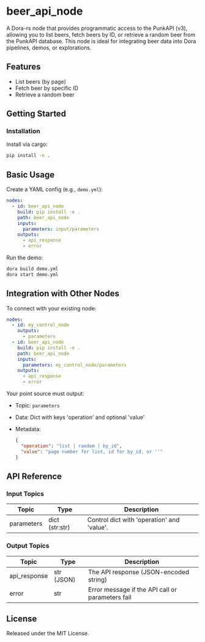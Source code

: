 # beer_api_node

A Dora-rs node that provides programmatic access to the PunkAPI (v3), allowing you to list beers, fetch beers by ID, or retrieve a random beer from the PunkAPI database. This node is ideal for integrating beer data into Dora pipelines, demos, or explorations.

## Features
- List beers (by page)
- Fetch beer by specific ID
- Retrieve a random beer

## Getting Started

### Installation
Install via cargo:
```bash
pip install -e .
```

## Basic Usage

Create a YAML config (e.g., `demo.yml`):

```yaml
nodes:
  - id: beer_api_node
    build: pip install -e .
    path: beer_api_node
    inputs:
      parameters: input/parameters
    outputs:
      - api_response
      - error
```

Run the demo:

```bash
dora build demo.yml
dora start demo.yml
```


## Integration with Other Nodes

To connect with your existing node:

```yaml
nodes:
  - id: my_control_node
    outputs:
      - parameters
  - id: beer_api_node
    build: pip install -e .
    path: beer_api_node
    inputs:
      parameters: my_control_node/parameters
    outputs:
      - api_response
      - error
```

Your point source must output:

* Topic: `parameters`
* Data: Dict with keys 'operation' and optional 'value'
* Metadata:

  ```json
  {
    "operation": "list | random | by_id", 
    "value": "page number for list, id for by_id, or ''"
  }
  ```

## API Reference

### Input Topics

| Topic       | Type                | Description                             |
| ----------- | ------------------- | --------------------------------------- |
| parameters  | dict (str:str)      | Control dict with 'operation' and 'value'. |

### Output Topics

| Topic        | Type      | Description                                        |
| ------------ | --------- | -------------------------------------------------- |
| api_response | str (JSON)| The API response (JSON-encoded string)              |
| error        | str       | Error message if the API call or parameters fail    |


## License

Released under the MIT License.
